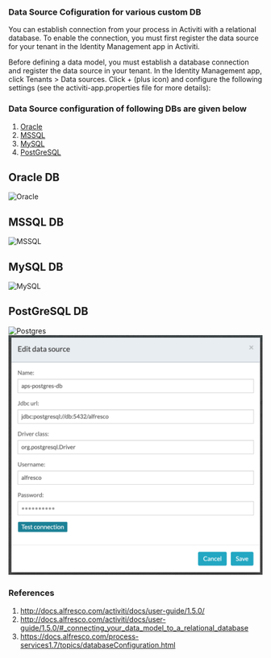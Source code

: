 
### Data Source Cofiguration for various custom DB

You can establish connection from your process in Activiti with a relational database. To enable the connection, you must first register the data source for your tenant in the Identity Management app in Activiti.

Before defining a data model, you must establish a database connection and register the data source in your tenant.
In the Identity Management app, click Tenants > Data sources.
Click + (plus icon) and configure the following settings (see the activiti-app.properties file for more details):

### Data Source configuration of following DBs are given below
1. [Oracle](#oracle)
2. [MSSQL](#mssql)
3. [MySQL](#mysql)
4. [PostGreSQL](#postgresql)

## <a name="oracle"></a>Oracle DB
![Oracle](oracle.png)

## <a name="mssql"></a>MSSQL DB
![MSSQL](mssql.png)

## <a name="mysql"></a>MySQL DB
![MySQL](mysql.png)

## <a name="postgresql"></a>PostGreSQL DB
![Postgres](postgres.png)
![Postgres](postgres-2.png)

### References
1. http://docs.alfresco.com/activiti/docs/user-guide/1.5.0/
2. http://docs.alfresco.com/activiti/docs/user-guide/1.5.0/#_connecting_your_data_model_to_a_relational_database
3. https://docs.alfresco.com/process-services1.7/topics/databaseConfiguration.html